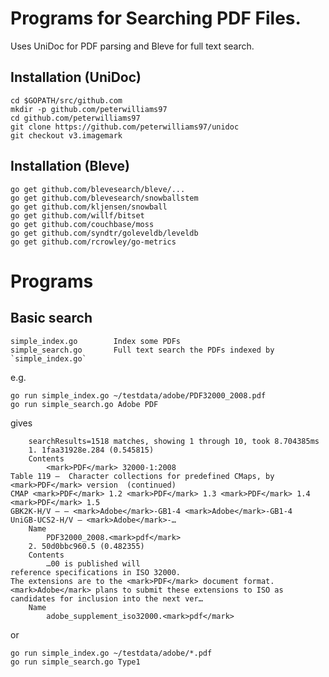 Programs for Searching PDF Files.
================================

Uses UniDoc for PDF parsing and Bleve for full text search.

Installation (UniDoc)
---------------------
	cd $GOPATH/src/github.com
	mkdir -p github.com/peterwilliams97
	cd github.com/peterwilliams97
	git clone https://github.com/peterwilliams97/unidoc
	git checkout v3.imagemark

Installation (Bleve)
--------------------
	go get github.com/blevesearch/bleve/...
	go get github.com/blevesearch/snowballstem
	go get github.com/kljensen/snowball
	go get github.com/willf/bitset
	go get github.com/couchbase/moss
	go get github.com/syndtr/goleveldb/leveldb
	go get github.com/rcrowley/go-metrics

Programs
========
Basic search
------------
	simple_index.go        Index some PDFs
	simple_search.go       Full text search the PDFs indexed by `simple_index.go`

e.g.

	go run simple_index.go ~/testdata/adobe/PDF32000_2008.pdf
	go run simple_search.go Adobe PDF

gives

		searchResults=1518 matches, showing 1 through 10, took 8.704385ms
	    1. 1faa31928e.284 (0.545815)
		Contents
			<mark>PDF</mark> 32000-1:2008
	Table 119 –  Character collections for predefined CMaps, by <mark>PDF</mark> version  (continued)
	CMAP <mark>PDF</mark> 1.2 <mark>PDF</mark> 1.3 <mark>PDF</mark> 1.4 <mark>PDF</mark> 1.5
	GBK2K-H/V — — <mark>Adobe</mark>-GB1-4 <mark>Adobe</mark>-GB1-4
	UniGB-UCS2-H/V — <mark>Adobe</mark>-…
		Name
			PDF32000_2008.<mark>pdf</mark>
	    2. 50d0bbc960.5 (0.482355)
		Contents
			…00 is published will
	reference specifications in ISO 32000.
	The extensions are to the <mark>PDF</mark> document format. <mark>Adobe</mark> plans to submit these extensions to ISO as
	candidates for inclusion into the next ver…
		Name
			adobe_supplement_iso32000.<mark>pdf</mark>

or

	go run simple_index.go ~/testdata/adobe/*.pdf
	go run simple_search.go Type1

